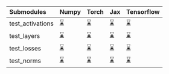 | Submodules       | Numpy                                                                                                                           | Torch                                                                                                                           | Jax                                                                                                                             | Tensorflow                                                                                                                      |
|:-----------------|:--------------------------------------------------------------------------------------------------------------------------------|:--------------------------------------------------------------------------------------------------------------------------------|:--------------------------------------------------------------------------------------------------------------------------------|:--------------------------------------------------------------------------------------------------------------------------------|
| test_activations | <a href="https://github.com/unifyai/ivy/runs/7837721637?check_suite_focus=true" rel="noopener noreferrer" target="_blank">⌛</a> | <a href="https://github.com/unifyai/ivy/runs/7837722038?check_suite_focus=true" rel="noopener noreferrer" target="_blank">⌛</a> | <a href="https://github.com/unifyai/ivy/runs/7837722363?check_suite_focus=true" rel="noopener noreferrer" target="_blank">⌛</a> | <a href="https://github.com/unifyai/ivy/runs/7837722965?check_suite_focus=true" rel="noopener noreferrer" target="_blank">⌛</a> |
| test_layers      | <a href="https://github.com/unifyai/ivy/runs/7837721728?check_suite_focus=true" rel="noopener noreferrer" target="_blank">⌛</a> | <a href="https://github.com/unifyai/ivy/runs/7837722116?check_suite_focus=true" rel="noopener noreferrer" target="_blank">⌛</a> | <a href="https://github.com/unifyai/ivy/runs/7837722462?check_suite_focus=true" rel="noopener noreferrer" target="_blank">⌛</a> | <a href="https://github.com/unifyai/ivy/runs/7837723137?check_suite_focus=true" rel="noopener noreferrer" target="_blank">⌛</a> |
| test_losses      | <a href="https://github.com/unifyai/ivy/runs/7837721881?check_suite_focus=true" rel="noopener noreferrer" target="_blank">⌛</a> | <a href="https://github.com/unifyai/ivy/runs/7837722195?check_suite_focus=true" rel="noopener noreferrer" target="_blank">⌛</a> | <a href="https://github.com/unifyai/ivy/runs/7837722620?check_suite_focus=true" rel="noopener noreferrer" target="_blank">⌛</a> | <a href="https://github.com/unifyai/ivy/runs/7837723268?check_suite_focus=true" rel="noopener noreferrer" target="_blank">⌛</a> |
| test_norms       | <a href="https://github.com/unifyai/ivy/runs/7837721961?check_suite_focus=true" rel="noopener noreferrer" target="_blank">⌛</a> | <a href="https://github.com/unifyai/ivy/runs/7837722295?check_suite_focus=true" rel="noopener noreferrer" target="_blank">⌛</a> | <a href="https://github.com/unifyai/ivy/runs/7837722778?check_suite_focus=true" rel="noopener noreferrer" target="_blank">⌛</a> | <a href="https://github.com/unifyai/ivy/runs/7837723369?check_suite_focus=true" rel="noopener noreferrer" target="_blank">⌛</a> |